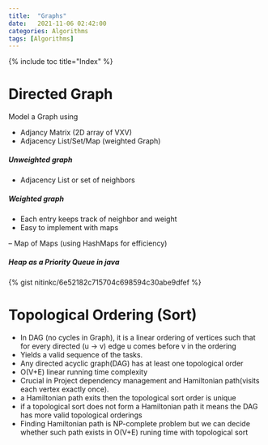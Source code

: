 ```yaml
---
title:  "Graphs"
date:   2021-11-06 02:42:00
categories: Algorithms
tags: [Algorithms]
---
```

{% include toc title="Index" %}

# Directed Graph

Model a Graph using 
* Adjancy Matrix (2D array of VXV)
* Adjacency List/Set/Map (weighted Graph)

##### Unweighted graph
  * Adjacency List or set of neighbors
  
##### Weighted graph
 * Each entry keeps track of neighbor and weight
 * Easy to implement with maps
 
– Map of Maps (using HashMaps for efficiency)

##### Heap as a Priority Queue in java

{% gist nitinkc/6e52182c715704c698594c30abe9dfef %}



# Topological Ordering (Sort)

* In DAG (no cycles in Graph), it is a linear ordering of vertices such that for every directed (u -> v) edge u comes before v in the ordering
* Yields a valid sequence of the tasks.
* Any directed acyclic graph(DAG) has at least one topological order
* O(V+E) linear running time complexity
* Crucial in Project dependency management and Hamiltonian path(visits each vertex exactly once).
* a Hamiltonian path exits then the topological sort order is unique
* if a topological sort does not form a Hamiltonian path it means the DAG has more valid topological orderings 
* Finding Hamiltonian path is NP-complete problem but we can decide whether such path exists in O(V+E) runing time with topological sort